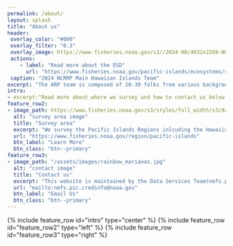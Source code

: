 ```yaml
---
permalink: /about/
layout: splash
title: "About us"
header: 
 overlay_color: "#000"
 overlay_filter: "0.3"
 overlay_image: https://www.fisheries.noaa.gov/s3//2024-08/4032x2268-NCRMP-crew-Hawaii-Fisheries-PIFSC.jpg
 actions:
    - label: "Read more about the ESD"
      url: "https://www.fisheries.noaa.gov/pacific-islands/ecosystems/surveying-vast-pacific-ocean"
 caption: "2024 NCRMP Main Hawaiian Islands Team"
excerpt: "The ARP team is composed of 20-30 folks from various backgrounds, divided into technicians, coordinators, analysts, lead scientists, project managers, operations, and data managers/app developers."
intro:  
- excerpt:"Read more about where we survey and how to contact us below."
feature_row2:
- image_path: https://www.fisheries.noaa.gov/s3/styles/full_width/s3/dam-migration/pifsc.png?itok=SmTJPyV8
  alt: "survey area image"
  title: "Survey area"
  excerpt: "We survey the Pacific Islands Regions inlcuding the Hawaiian Archipelago, the Mariana Archipelago, American Samoa, and Pacific Remote Island Areas.  We conduct multidisciplinary research and monitoring of shallow-water coral reef ecosystems with some of our datastreams starting as early as 2013. Projects include: the National Coral Reef Monitoring Program (NCRMP), Land-based sources of polllution (LBSP), and more. Because humans are a key part of the ecosystem, the PIFSC science center's research outside of our program includes the social, cultural, and economic aspects of fishery and resource management decisions."
  url: "https://www.fisheries.noaa.gov/region/pacific-islands"
  btn_label: "Learn More"
  btn_class: "btn--primary"
feature_row3:
- image_path: "/assets/images/rainbow_marianas.jpg"
  alt: "contact image"
  title: "Contact us"
  excerpt: "This website is maintained by the Data Services Team(nmfs.pic.credinfo@noaa.gov) on a PIFSC github repository using minimal-mistakes jekyll theme."
  url: "mailto:nmfs.pic.credinfo@noaa.gov"
  btn_label: "Email Us"
  btn_class: "btn--primary"
---
```

{% include feature_row id="intro" type="center" %}
{% include feature_row id="feature_row2" type="left" %}
{% include feature_row id="feature_row3" type="right" %}